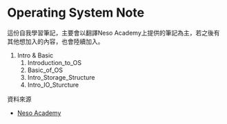 # Operating System Note

這份自我學習筆記，主要會以翻譯Neso Academy上提供的筆記為主，若之後有其他想加入的內容，也會陸續加入。


1. Intro & Basic
   1. Introduction_to_OS
   2. Basic_of_OS
   3. Intro_Storage_Structure
   4. Intro_IO_Sturcture

資料來源
- [Neso Academy](https://nesoacademy.org/cs/03-operating-system)


